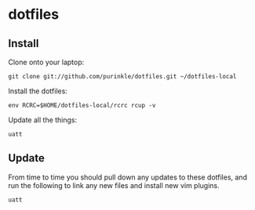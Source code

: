 # dotfiles

## Install

Clone onto your laptop:

```shell
git clone git://github.com/purinkle/dotfiles.git ~/dotfiles-local
```

Install the dotfiles:

```shell
env RCRC=$HOME/dotfiles-local/rcrc rcup -v
```

Update all the things:

```shell
uatt
```

## Update

From time to time you should pull down any updates to these dotfiles, and run
the following to link any new files and install new vim plugins.

```shell
uatt
```
